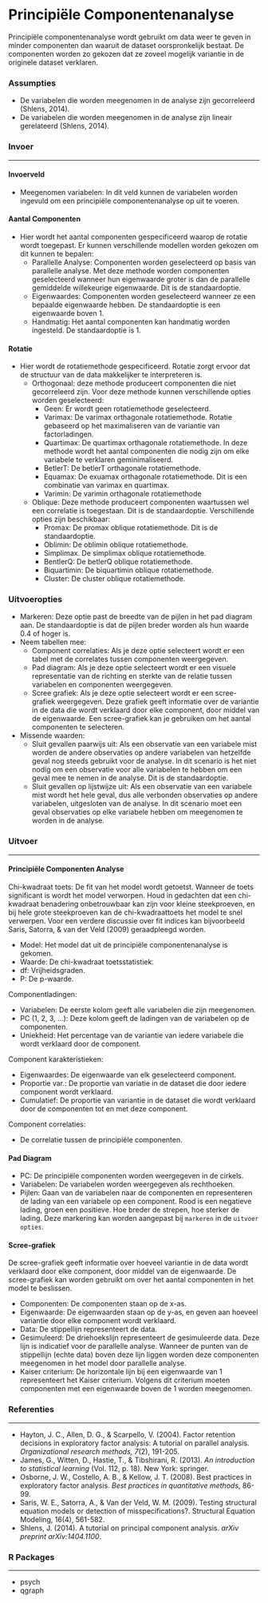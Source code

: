Principiële Componentenanalyse 
===

Principiële componentenanalyse wordt gebruikt om data weer te geven in minder componenten dan waaruit de dataset oorspronkelijk bestaat. De componenten worden zo gekozen dat ze zoveel mogelijk variantie in de originele dataset verklaren.

### Assumpties
- De variabelen die worden meegenomen in de analyse zijn gecorreleerd (Shlens, 2014).
- De variabelen die worden meegenomen in de analyse zijn lineair gerelateerd (Shlens, 2014).

### Invoer
---
#### Invoerveld
- Meegenomen variabelen: In dit veld kunnen de variabelen worden ingevuld om een principiële componentenanalyse op uit te voeren. 

#### Aantal Componenten 
- Hier wordt het aantal componenten gespecificeerd waarop de rotatie wordt toegepast. Er kunnen verschillende modellen worden gekozen om dit kunnen te bepalen:
  - Parallelle Analyse: Componenten worden geselecteerd op basis van parallelle analyse. Met deze methode worden componenten geselecteerd wanneer hun eigenwaarde groter is dan de parallelle gemiddelde willekeurige eigenwaarde. Dit is de standaardoptie.
  - Eigenwaardes: Componenten worden geselecteerd wanneer ze een bepaalde eigenwaarde hebben. De standaardoptie is een eigenwaarde boven 1. 
  - Handmatig: Het aantal componenten kan handmatig worden ingesteld. De standaardoptie is 1. 

#### Rotatie
- Hier wordt de rotatiemethode gespecificeerd. Rotatie zorgt ervoor dat de structuur van de data makkelijker te interpreteren is.   
  - Orthogonaal: deze methode produceert componenten die niet gecorreleerd zijn. Voor deze methode kunnen verschillende opties worden geselecteerd:
	  - Geen: Er wordt geen rotatiemethode geselecteerd.
      - Varimax: De varimax orthagonale rotatiemethode. Rotatie gebaseerd op het maximaliseren van de variantie van factorladingen. 
      - Quartimax: De quartimax orthagonale rotatiemethode. In deze methode wordt het aantal componenten die nodig zijn om elke variabele te verklaren geminimaliseerd. 
      - BetlerT: De betlerT orthagonale rotatiemethode. 
      - Equamax: De exuamax orthagonale rotatiemethode. Dit is een combinatie van varimax en quartimax. 
      - Varimin: De varimin orthagonale rotatiemethode
  - Oblique: Deze methode produceert componenten waartussen wel een correlatie is toegestaan. Dit is de standaardoptie. Verschillende opties zijn beschikbaar:
	  - Promax: De promax oblique rotatiemethode. Dit is de standaardoptie.
      - Oblimin: De oblimin oblique rotatiemethode.
      - Simplimax. De simplimax oblique rotatiemethode.
      - BentlerQ: De betlerQ oblique rotatiemethode.
      - Biquartimin: De biquartimin oblique rotatiemethode.
      - Cluster: De cluster oblique rotatiemethode.

### Uitvoeropties 
- Markeren: Deze optie past de breedte van de pijlen in het pad diagram aan. De standaardoptie is dat de pijlen breder worden als hun waarde 0.4 of hoger is.
- Neem tabellen mee:
	- Component correlaties: Als je deze optie selecteert wordt er een tabel met de correlates tussen componenten weergegeven.
	- Pad diagram: Als je deze optie selecteert wordt er een visuele representatie van de richting en sterkte van de relatie tussen variabelen en componenten weergegeven. 
    - Scree grafiek: Als je deze optie selecteert wordt er een scree-grafiek weergegeven. Deze grafiek geeft informatie over de variantie in de data die wordt verklaard door elke component, door middel van de eigenwaarde. Een scree-grafiek kan je gebruiken om het aantal componenten te selecteren.
- Missende waarden:
	- Sluit gevallen paarwijs uit: Als een observatie van een variabele mist worden de andere observaties op andere variabelen van hetzelfde geval nog steeds gebruikt voor de analyse. In dit scenario is het niet nodig om een observatie voor alle variabelen te hebben om een geval mee te nemen in de analyse. Dit is de standaardoptie.
	- Sluit gevallen op lijstwijze uit: Als een observatie van een variabele mist wordt het hele geval, dus alle verbonden observaties op andere variabelen, uitgesloten van de analyse. In dit scenario moet een geval observaties op elke variabele hebben om meegenomen te worden in de analyse.

### Uitvoer
--- 
#### Principiële Componenten Analyse
Chi-kwadraat toets: 
De fit van het model wordt getoetst. Wanneer de toets significant is wordt het model verworpen. Houd in gedachten dat een chi-kwadraat benadering onbetrouwbaar kan zijn voor kleine steekproeven, en bij hele grote steekproeven kan de chi-kwadraattoets het model te snel verwerpen. Voor een verdere discussie over fit indices kan bijvoorbeeld Saris, Satorra, & van der Veld (2009) geraadpleegd worden. 
- Model: Het model dat uit de principiële componentenanalyse is gekomen.
- Waarde: De chi-kwadraat toetsstatistiek.
- df: Vrijheidsgraden.
- P: De p-waarde.

Componentladingen:
- Variabelen: De eerste kolom geeft alle variabelen die zijn meegenomen.
- PC (1, 2, 3, ...): Deze kolom geeft de ladingen van de variabelen op de componenten.
- Uniekheid: Het percentage van de variantie van iedere variabele die wordt verklaard door de component.

Component karakteristieken:
- Eigenwaardes: De eigenwaarde van elk geselecteerd component.
- Proportie var.: De proportie van variatie in de dataset die door iedere component wordt verklaard. 
- Cumulatief: De proportie van variantie in de dataset die wordt verklaard door de componenten tot en met deze component.

Component correlaties:
- De correlatie tussen de principiële componenten.

#### Pad Diagram
- PC: De principiële componenten worden weergegeven in de cirkels. 
- Variabelen: De variabelen worden weergegeven als rechthoeken.
- Pijlen: Gaan van de variabelen naar de componenten en representeren de lading van een variabele op een component. Rood is een negatieve lading, groen een positieve. Hoe breder de strepen, hoe sterker de lading. Deze markering kan worden aangepast  bij `markeren` in de `uitvoer opties`.

#### Scree-grafiek 
De scree-grafiek geeft informatie over hoeveel variantie in de data wordt verklaard door elke component, door middel van de eigenwaarde. De scree-grafiek kan worden gebruikt om over het aantal componenten in het model te beslissen.
- Componenten: De componenten staan op de x-as.
- Eigenwaarde: De eigenwaarden staan op de y-as, en geven aan hoeveel variantie door elke component wordt verklaard. 
- Data: De stippellijn representeert de data.
- Gesimuleerd: De driehoekslijn representeert de gesimuleerde data. Deze lijn is indicatief voor de parallelle analyse. Wanneer de punten van de stippellijn (echte data) boven deze lijn liggen worden deze componenten meegenomen in het model door parallelle analyse. 
- Kaiser criterium: De horizontale lijn bij een eigenwaarde van 1 representeert het Kaiser criterium. Volgens dit criterium moeten componenten met een eigenwaarde boven de 1 worden meegenomen.

### Referenties  
--- 
- Hayton, J. C., Allen, D. G., & Scarpello, V. (2004). Factor retention decisions in exploratory factor analysis: A tutorial on parallel analysis. *Organizational research methods, 7*(2), 191-205.
- James, G., Witten, D., Hastie, T., & Tibshirani, R. (2013). *An introduction to statistical learning* (Vol. 112, p. 18). New York: springer.
- Osborne, J. W., Costello, A. B., & Kellow, J. T. (2008). Best practices in exploratory factor analysis. *Best practices in quantitative methods*, 86-99.
- Saris, W. E., Satorra, A., & Van der Veld, W. M. (2009). Testing structural equation models or detection of misspecifications?. Structural Equation Modeling, 16(4), 561-582.
- Shlens, J. (2014). A tutorial on principal component analysis. *arXiv preprint arXiv:1404.1100*.

### R Packages 
--- 
- psych 
- qgraph 

